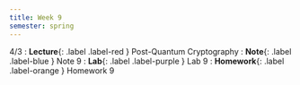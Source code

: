 ```yaml
---
title: Week 9
semester: spring
---
```


4/3
: **Lecture**{: .label .label-red } Post-Quantum Cryptography
: **Note**{: .label .label-blue } Note 9
: **Lab**{: .label .label-purple } Lab 9
: **Homework**{: .label .label-orange } Homework 9
